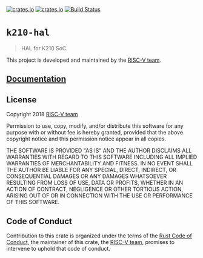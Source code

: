 [![crates.io](https://img.shields.io/crates/d/k210-hal.svg)](https://crates.io/crates/k210-hal)
[![crates.io](https://img.shields.io/crates/v/k210-hal.svg)](https://crates.io/crates/k210-hal)
[![Build Status](https://travis-ci.org/riscv-rust/k210-hal.svg?branch=master)](https://travis-ci.org/riscv-rust/k210-hal)

# `k210-hal`

> HAL for K210 SoC

This project is developed and maintained by the [RISC-V team][team].

## [Documentation](https://docs.rs/crate/k210-hal)

## License

Copyright 2018 [RISC-V team][team]

Permission to use, copy, modify, and/or distribute this software for any
purpose with or without fee is hereby granted, provided that the above
copyright notice and this permission notice appear in all copies.

THE SOFTWARE IS PROVIDED "AS IS" AND THE AUTHOR DISCLAIMS ALL WARRANTIES
WITH REGARD TO THIS SOFTWARE INCLUDING ALL IMPLIED WARRANTIES OF
MERCHANTABILITY AND FITNESS. IN NO EVENT SHALL THE AUTHOR BE LIABLE FOR
ANY SPECIAL, DIRECT, INDIRECT, OR CONSEQUENTIAL DAMAGES OR ANY DAMAGES
WHATSOEVER RESULTING FROM LOSS OF USE, DATA OR PROFITS, WHETHER IN AN
ACTION OF CONTRACT, NEGLIGENCE OR OTHER TORTIOUS ACTION, ARISING OUT OF
OR IN CONNECTION WITH THE USE OR PERFORMANCE OF THIS SOFTWARE.

## Code of Conduct

Contribution to this crate is organized under the terms of the [Rust Code of
Conduct][CoC], the maintainer of this crate, the [RISC-V team][team], promises
to intervene to uphold that code of conduct.

[CoC]: CODE_OF_CONDUCT.md
[team]: https://github.com/rust-embedded/wg#the-riscv-team
